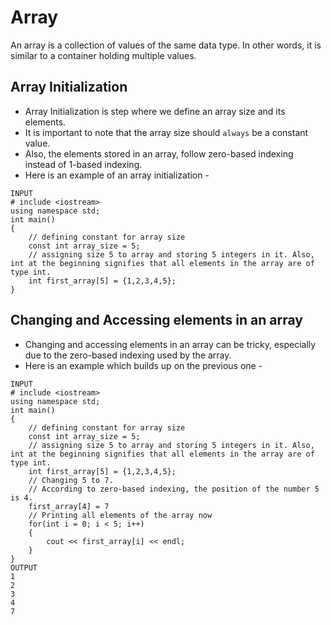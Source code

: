 # Array 
An array is a collection of values of the same data type. In other words, it is similar to a container holding multiple values.

## Array Initialization
- Array Initialization is step where we define an array size and its elements.
- It is important to note that the array size should `always` be a constant value.
- Also, the elements stored in an array, follow zero-based indexing instead of 1-based indexing.
- Here is an example of an array initialization -
```
INPUT
# include <iostream>
using namespace std;
int main()
{
    // defining constant for array size
    const int array_size = 5;
    // assigning size 5 to array and storing 5 integers in it. Also, int at the beginning signifies that all elements in the array are of type int.
    int first_array[5] = {1,2,3,4,5};
}
```

## Changing and Accessing elements in an array
- Changing and accessing elements in an array can be tricky, especially due to the zero-based indexing used by the array.
- Here is an example which builds up on the previous one -
```
INPUT
# include <iostream>
using namespace std;
int main()
{
    // defining constant for array size
    const int array_size = 5;
    // assigning size 5 to array and storing 5 integers in it. Also, int at the beginning signifies that all elements in the array are of type int.
    int first_array[5] = {1,2,3,4,5};
    // Changing 5 to 7.
    // According to zero-based indexing, the position of the number 5 is 4.
    first_array[4] = 7
    // Printing all elements of the array now
    for(int i = 0; i < 5; i++)
    {
        cout << first_array[i] << endl;
    }
}
OUTPUT
1
2
3
4
7
```